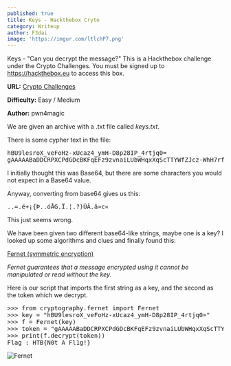 ```yaml
---
published: true
title: Keys - Hackthebox Cryto
category: Writeup
author: F3dai
image: 'https://imgur.com/ltlchP7.png'
---
```

Keys - "Can you decrypt the message?" This is a Hackthebox challenge under the Crypto Challenges. You must be signed up to https://hackthebox.eu to access this box.

**URL:** [Crypto Challenges](https://www.hackthebox.eu/home/challenges/Crypto)

**Difficulty:** Easy / Medium

**Author:** pwn4magic

We are given an archive with a .txt file called *keys.txt*.

There is some cypher text in the file:

<pre>hBU9lesroX_veFoHz-xUcaz4_ymH-D8p28IP_4rtjq0=
gAAAAABaDDCRPXCPdGDcBKFqEFz9zvnaiLUbWHqxXqScTTYWfZJcz-WhH7rf_fYHo67zGzJAdkrwATuMptY-nJmU-eYG3HKLO9WDLmO27sex1-R85CZEFCU=</pre>

I initially thought this was Base64, but there are some characters you would not expect in a Base64 value.

Anyway, converting from base64 gives us this:

<pre>..=.ë+¡{Þ..óÅG.Ï.¦.?)ÛÂ.â»c«</pre>

This just seems wrong. 

We have been given two different base64-like strings, maybe one is a key? I looked up some algorithms and clues and finally found this:

[Fernet (symmetric encryption)](https://cryptography.io/en/latest/fernet/)

*Fernet guarantees that a message encrypted using it cannot be manipulated or read without the key.*

Here is our script that imports the first string as a key, and the second as the token which we decrypt.

<pre>>>> from cryptography.fernet import Fernet
>>> key = "hBU9lesroX_veFoHz-xUcaz4_ymH-D8p28IP_4rtjq0="
>>> f = Fernet(key)
>>> token = "gAAAAABaDDCRPXCPdGDcBKFqEFz9zvnaiLUbWHqxXqScTTYWfZJcz-WhH7rf_fYHo67zGzJAdkrwATuMptY-nJmU-eYG3HKLO9WDLmO27sex1-R85CZEFCU="
>>> print(f.decrypt(token))
Flag : HTB{N0t_A_Fl1g!}</pre>

![Fernet](https://imgur.com/jLriO1A.png)



